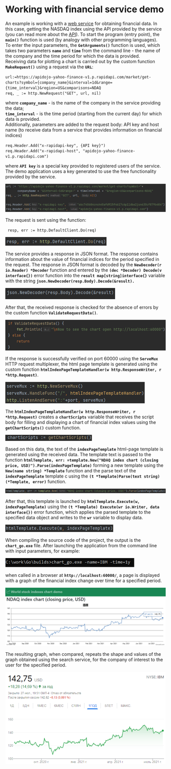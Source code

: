 # Working with financial service demo
An example is working with a [web service](https://rapidapi.com/ "Web service for obtaining financial data") for obtaining financial data. In this case, getting the NASDAQ index using the API provided by the service (you can read more about the [API](https://docs.rapidapi.com/ "Information about the financial web service API")).
To start the program (entry point), the **`main()`** function is used (by analogy with other programming languages).  
To enter the input parameters, the **`GetArguments()`** function is used, which takes two parameters **`name`** and **`time`** from the command line - the name of the company and the time period for which the data is provided.  
Receiving data for plotting a chart is carried out by the custom function **`MakeRequest()`** using a request via the **`URL`**:

`url:=https://apidojo-yahoo-finance-v1.p.rapidapi.com/market/get-charts?symbol={company_name}&interval=1d&range={time_interval}&region=US&comparisons=NDAQ`  
`req, _ := http.NewRequest("GET", url, nil)`  

where **`company_name`** - is the name of the company in the service providing the data;  
      **`time_interval`** - is the time period (starting from the current day) for which data is provided.  
 Additionally, parameters are added to the request body: API key and host name (to receive data from a service that provides information on financial indices)

`req.Header.Add("x-rapidapi-key", {API key}")`  
`req.Header.Add("x-rapidapi-host", "apidojo-yahoo-finance-v1.p.rapidapi.com")`

where **`API key`** is a special key provided to registered users of the service. The demo application uses a key generated to use the free functionality provided by the service.

![Http GET request](https://raw.githubusercontent.com/rednavis/golang-demos/main/chart/images/image1.png "Http GET request")

The request is sent using the function:  

` resp, err := http.DefaultClient.Do(req)`  

![Http request send](https://raw.githubusercontent.com/rednavis/golang-demos/main/chart/images/image2.png "Http request send")

The service provides a response in JSON format. The response contains information about the value of financial indices for the period specified in the request.
The response in JSON format is decoded by the **`NewDecoder(r io.Reader) *Decoder`** function and entered by the **`(dec *Decoder) Decode(v interface{})`** error function into the **`result map[string]interface{}`** variable with the string **`json.NewDecoder(resp.Body).Decode(&result).`**

![Decoding a JSON-received weather service response](https://raw.githubusercontent.com/rednavis/golang-demos/main/chart/images/image3.png "Decoding a JSON-received weather service response")

After that, the received response is checked for the absence of errors by the custom function **`ValidateRequestData()`**.

![Validating request data](https://raw.githubusercontent.com/rednavis/golang-demos/main/chart/images/image4.png "Validating request data")


If the response is successfully verified on port 60000 using the **`ServeMux`** HTTP request multiplexer, the html page template is generated using the custom function **`htmlIndexPageTemplateHandler(w http.ResponseWriter, r *http.Request)`**.

![Formation of the html-page template by the Http-request multiplexer](https://raw.githubusercontent.com/rednavis/golang-demos/main/chart/images/image5.png "Formation of the html-page template by the Http-request multiplexer")

The **`htmlIndexPageTemplateHandler(w http.ResponseWriter, r *http.Request)`** creates a **`chartScripts`** variable that receives the script body for filling and displaying a chart of financial index values using the **`getChartScripts()`** custom function.

![Variable storing the script of the chart](https://raw.githubusercontent.com/rednavis/golang-demos/main/chart/images/image6.png "Variable storing the script of the chart")

Based on this data, the text of the **`indexPageTemplate`** html-page template is generated using the received data. The template text is passed to the function **`htmlTemplate, err: =template.New("NDAQ index chart (closing price, USD)").Parse(indexPageTemplate)`** forming a new template using the **`New(name string) *Template`** function and the parse text of the **`indexPageTemplate`** template c using the **`(t *Template)Parse(text string)(*Template, error)`** function. 

![Generating a final html-page using predefined template](https://raw.githubusercontent.com/rednavis/golang-demos/main/chart/images/image7.png "Generating a final html-page using predefined template")

After that, this template is launched by **`htmlTemplate.Execute(w, indexPageTemplate)`** using the **`(t *Template) Execute(wr io.Writer, data interface{})`** error function, which applies the parsed template to the specified data object and writes to the **`wr`** variable to display data.

![Passing the html-page to display](https://raw.githubusercontent.com/rednavis/golang-demos/main/chart/images/image8.png "Passing the html-page to display")

When compiling the source code of the project, the output is the **`chart_go.exe`** file. 
After launching the application from the command line with input parameters, for example:

![Using the demo application](https://raw.githubusercontent.com/rednavis/golang-demos/main/chart/images/image9.png "Using the demo application")

when called in a browser at **`http://localhost:60000/`**, a page is displayed with a graph of the financial index change over time for a specified period.

![World stock indexes chart demo html-page](https://raw.githubusercontent.com/rednavis/golang-demos/main/chart/images/image10.png "World stock indexes chart demo html-page")

The resulting graph, when compared, repeats the shape and values of the graph obtained using the search service, for the company of interest to the user for the specified period.

![NASDAQ Index Chart obtained using search service](https://raw.githubusercontent.com/rednavis/golang-demos/main/chart/images/image11.png "NASDAQ Index Chart obtained using search service")
